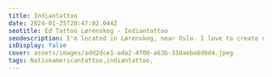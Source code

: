 ```yaml
--- 
title: Indiantattoo 
date: 2024-01-25T20:47:02.044Z 
seotitle: Ed Tattoo Lørenskog - Indiantattoo 
seodescription: I'm located in Lørenskog, near Oslo. I love to create new Indiantattoo designs and styles. I'm here to help you. Contact me... 
isDisplay: false 
cover: assets/images/add2dce1-ada2-4f00-a63b-33daeba6d0d4.jpeg 
tags: Nativeamericantattoo,indiantattoo, 
--- 
```

